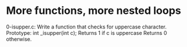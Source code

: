 # More functions, more nested loops

0-isupper.c: Write a function that checks for uppercase character.
Prototype: int _isupper(int c);
Returns 1 if c is uppercase
Returns 0 otherwise.


